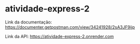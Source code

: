 # atividade-express-2

Link da documentação: https://documenter.getpostman.com/view/34241928/2sA3JF9ijp

Link da API: https://atividade-express-2.onrender.com
